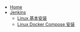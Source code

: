 - [Home](/)
- [Jenkins](jenkins/)
  - [Linux 基本安装](jenkins/linux-basic-install.md)
  - [Linux Docker Compose 安装](jenkins/linux-docker-compose-install.md)
